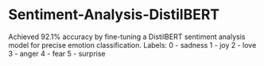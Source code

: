 # Sentiment-Analysis-DistilBERT

Achieved 92.1% accuracy by fine-tuning a DistilBERT sentiment analysis model for precise emotion classification.
Labels:
0 - sadness
1 - joy
2 - love 
3 - anger 
4 - fear 
5 - surprise 
